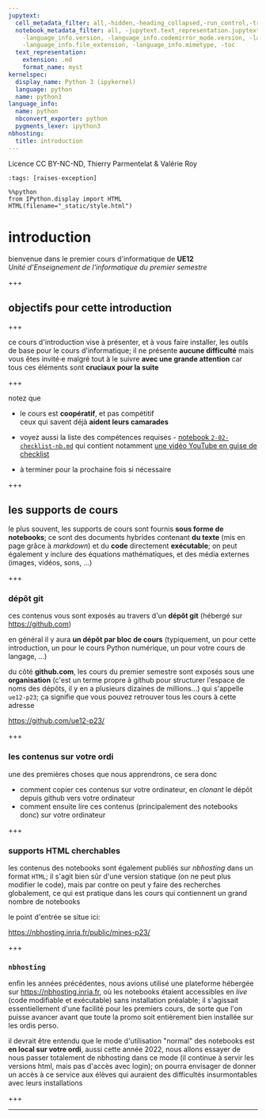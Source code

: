 ```yaml
---
jupytext:
  cell_metadata_filter: all,-hidden,-heading_collapsed,-run_control,-trusted
  notebook_metadata_filter: all, -jupytext.text_representation.jupytext_version, -jupytext.text_representation.format_version,
    -language_info.version, -language_info.codemirror_mode.version, -language_info.codemirror_mode,
    -language_info.file_extension, -language_info.mimetype, -toc
  text_representation:
    extension: .md
    format_name: myst
kernelspec:
  display_name: Python 3 (ipykernel)
  language: python
  name: python3
language_info:
  name: python
  nbconvert_exporter: python
  pygments_lexer: ipython3
nbhosting:
  title: introduction
---
```


Licence CC BY-NC-ND, Thierry Parmentelat & Valérie Roy

```{code-cell} ipython3
:tags: [raises-exception]

%%python
from IPython.display import HTML
HTML(filename="_static/style.html")
```

# introduction

bienvenue dans le premier cours d'informatique de **UE12**  
*Unité d'Enseignement de l'informatique du premier semestre*

+++

## objectifs pour cette introduction

+++

ce cours d'introduction vise à présenter, et à vous faire installer, les outils de base
pour le cours d'informatique; il ne présente **aucune difficulté** mais vous êtes invité·e
malgré tout à le suivre **avec une grande attention** car tous ces éléments sont
**cruciaux pour la suite**

+++

notez que

* le cours est **coopératif**, et pas compétitif  
  ceux qui savent déjà **aident leurs camarades**

* voyez aussi la liste des compétences requises - [notebook
  `2-02-checklist-nb.md`](https://nbhosting.inria.fr/builds/ue12-p23-intro/handouts/latest/1-06-checklist-nb.html) qui contient notamment [une vidéo YouTube en guise de checklist](https://youtu.be/i_ZcP7iNw-U)

* à terminer pour la prochaine fois si nécessaire

+++

## les supports de cours

le plus souvent, les supports de cours sont fournis **sous forme de notebooks**; ce sont des documents hybrides contenant **du texte** (mis en page grâce à *markdown*) et du **code** directement **exécutable**; on peut également y inclure des équations mathématiques, et des média externes (images, vidéos, sons, ...)

+++

### dépôt git

ces contenus vous sont exposés au travers d'un **dépôt git** (hébergé sur <https://github.com>)

en général il y aura **un dépôt par bloc de cours** (typiquement, un pour cette introduction, un pour le cours Python numérique, un pour votre cours de langage, …)

du côté **github.com**, les cours du premier semestre sont exposés sous une **organisation** (c'est un terme propre à github pour structurer l'espace de noms des dépôts, il y en a plusieurs dizaines de millions...) qui s'appelle `ue12-p23`; ça signifie que vous pouvez retrouver tous les cours à cette adresse

<https://github.com/ue12-p23/>

+++

### les contenus sur votre ordi

une des premières choses que nous apprendrons, ce sera donc 

* comment copier ces contenus sur votre ordinateur, en *clonant* le dépôt depuis github vers votre ordinateur
* comment ensuite lire ces contenus (principalement des notebooks donc) sur votre ordinateur

+++

### supports HTML cherchables 

les contenus des notebooks sont également publiés sur *nbhosting* dans un format `HTML`; il s'agit bien sûr d'une version statique (on ne peut plus modifier le code), mais par contre on peut y faire des recherches globalement, ce qui est pratique dans les cours qui contiennent un grand nombre de notebooks

le point d'entrée se situe ici:

<https://nbhosting.inria.fr/public/mines-p23/>

+++

### `nbhosting`

enfin les années précédentes, nous avions utilisé une plateforme hébergée sur <https://nbhosting.inria.fr>, où les notebooks étaient accessibles en *live* (code modifiable et exécutable) sans installation préalable; 
il s'agissait essentiellement d'une facilité pour les premiers cours, de sorte que l'on puisse avancer avant que toute la promo soit entièrement bien installée sur les ordis perso.

il devrait être entendu que le mode d'utilisation "normal" des notebooks est **en local sur votre ordi**,
aussi cette année 2022, nous allons essayer de nous passer totalement de nbhosting dans ce mode (il continue à servir les versions html, mais pas d'accès avec login); 
on pourra envisager de donner un accès à ce service aux élèves qui auraient des difficultés insurmontables avec leurs installations

+++

---
